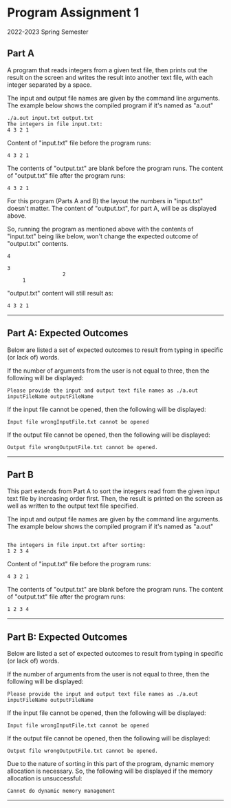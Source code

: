# Program Assignment 1

2022-2023 Spring Semester

## Part A

A program that reads integers from a given text file, then prints out the result on the screen and writes the result into another text file, with each integer separated by a space.

The input and output file names are given by the command line arguments. The example below shows the compiled program if it's named as "a.out"

```
./a.out input.txt output.txt
The integers in file input.txt:
4 3 2 1
```

Content of "input.txt" file before the program runs:  
```
4 3 2 1
```

The contents of "output.txt" are blank before the program runs. The content of "output.txt" file after the program runs: 
```
4 3 2 1
```

For this program (Parts A and B) the layout the numbers in "input.txt" doesn't matter. The content of "output.txt", for part A, will be as displayed above. 

So, running the program as mentioned above with the contents of "input.txt" being like below, won't change the expected outcome of "output.txt" contents. 
```
4 

3 
                  2 
     1
```

"output.txt" content will still result as:
```
4 3 2 1
```
------------------------------------------
## Part A: Expected Outcomes

Below are listed a set of expected outcomes to result from typing in specific (or lack of) words. 

If the number of arguments from the user is not equal to three, then the following will be displayed:
```
Please provide the input and output text file names as ./a.out inputFileName outputFileName
```

If the input file cannot be opened, then the following will be displayed: 
```
Input file wrongInputFile.txt cannot be opened
```

If the output file cannot be opened, then the following will be displayed: 
```
Output file wrongOutputFile.txt cannot be opened. 
```
------------------------------------------

## Part B

This part extends from Part A to sort the integers read from the given input text file by increasing order first. Then, the result is printed on the screen as well as written to the output text file specified.

The input and output file names are given by the command line arguments. The example below shows the compiled program if it's named as "a.out"
```

The integers in file input.txt after sorting:
1 2 3 4 
```

Content of "input.txt" file before the program runs:  
```
4 3 2 1
```

The contents of "output.txt" are blank before the program runs. The content of "output.txt" file after the program runs: 
```
1 2 3 4
```
------------------------------------------

## Part B: Expected Outcomes

Below are listed a set of expected outcomes to result from typing in specific (or lack of) words. 

If the number of arguments from the user is not equal to three, then the following will be displayed:
```
Please provide the input and output text file names as ./a.out inputFileName outputFileName
```

If the input file cannot be opened, then the following will be displayed: 
```
Input file wrongInputFile.txt cannot be opened
```

If the output file cannot be opened, then the following will be displayed: 
```
Output file wrongOutputFile.txt cannot be opened. 
```

Due to the nature of sorting in this part of the program, dynamic memory allocation is necessary. So, the following will be displayed if the memory allocation is unsuccessful:
```
Cannot do dynamic memory management
```
------------------------------------------